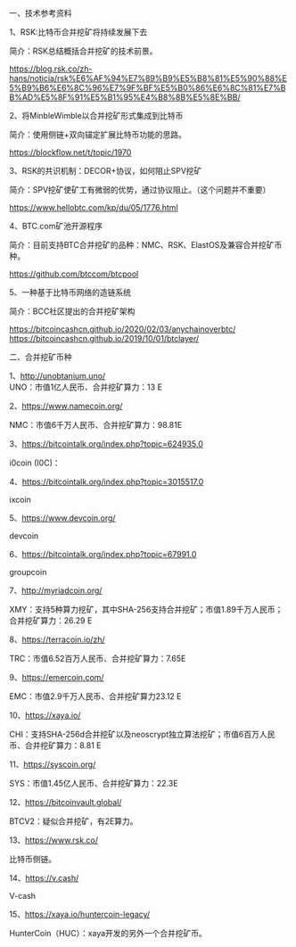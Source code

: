 
一、技术参考资料

1、RSK:比特币合并挖矿将持续发展下去

简介：RSK总结概括合并挖矿的技术前景。

https://blog.rsk.co/zh-hans/noticia/rsk%E6%AF%94%E7%89%B9%E5%B8%81%E5%90%88%E5%B9%B6%E6%8C%96%E7%9F%BF%E5%B0%86%E6%8C%81%E7%BB%AD%E5%8F%91%E5%B1%95%E4%B8%8B%E5%8E%BB/

2、将MinbleWimble以合并挖矿形式集成到比特币

简介：使用侧链+双向锚定扩展比特币功能的思路。

https://blockflow.net/t/topic/1970

3、RSK的共识机制：DECOR+协议，如何阻止SPV挖矿

简介：SPV挖矿使矿工有微弱的优势，通过协议阻止。（这个问题并不重要）

https://www.hellobtc.com/kp/du/05/1776.html

4、BTC.com矿池开源程序

简介：目前支持BTC合并挖矿的品种：NMC、RSK、ElastOS及兼容合并挖矿币种。

https://github.com/btccom/btcpool

5、一种基于比特币网络的造链系统

简介：BCC社区提出的合并挖矿架构

https://bitcoincashcn.github.io/2020/02/03/anychainoverbtc/
https://bitcoincashcn.github.io/2019/10/01/btclayer/

二、合并挖矿币种

1、http://unobtanium.uno/   
UNO：市值1亿人民币、合并挖矿算力：13 E

2、https://www.namecoin.org/

NMC：市值6千万人民币、合并挖矿算力：98.81E

3、https://bitcointalk.org/index.php?topic=624935.0

i0coin (I0C)：

4、https://bitcointalk.org/index.php?topic=3015517.0

ixcoin

5、https://www.devcoin.org/

devcoin

6、https://bitcointalk.org/index.php?topic=67991.0

groupcoin

7、http://myriadcoin.org/

XMY：支持5种算力挖矿，其中SHA-256支持合并挖矿；市值1.89千万人民币；合并挖矿算力：26.29 E

8、https://terracoin.io/zh/

TRC：市值6.52百万人民币、合并挖矿算力：7.65E

9、https://emercoin.com/

EMC：市值2.9千万人民币、合并挖矿算力23.12 E

10、https://xaya.io/

CHI：支持SHA-256d合并挖矿以及neoscrypt独立算法挖矿；市值6百万人民币、合并挖矿算力：8.81 E

11、https://syscoin.org/

SYS：市值1.45亿人民币、合并挖矿算力：22.3E

12、https://bitcoinvault.global/

BTCV2：疑似合并挖矿，有2E算力。

13、https://www.rsk.co/

比特币侧链。

14、https://v.cash/

V-cash

15、https://xaya.io/huntercoin-legacy/

HunterCoin（HUC）：xaya开发的另外一个合并挖矿币。





